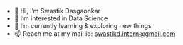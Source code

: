 - 👋 Hi, I’m Swastik Dasgaonkar
- 👀 I’m interested in Data Science
- 🌱 I’m currently learning & exploring new things
- 📫 Reach me at my mail id: swastikd.intern@gmail.com 

<!---
srdasg/srdasg is a ✨ special ✨ repository because its `README.md` (this file) appears on your GitHub profile.
You can click the Preview link to take a look at your changes.
--->
